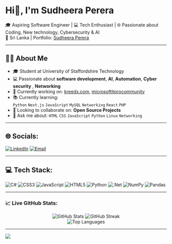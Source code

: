 <h1 align="left">Hi🙌, I'm Sudheera Perera</h1>

🎓 Aspiring Software Engineer | 💻 Tech Enthusiast | 🌐 Passionate about Coding, New technology, Cybersecurity & AI  
📍 Sri Lanka | Portfolio: [Sudheera Perera](https://sudheera2005.github.io/protfolio/#home)

---
## 🙋‍♀️ About Me

- 🎓 Student at University of Staffordshire Technology
- 💻 Passionate about **software development**,  **AI**,  **Automation**,  **Cyber security** , **Networking**
- 🌱 Currently working on: [kreedx.com](#), [microsoftitprocommunity](#)
- 📚 Currently learning:  
   `Python`  `Next.js` `JavaScript` `MySQL` `Networking`  `React` `PHP`
- 🤝 Looking to collaborate on: **Open Source Projects**
- 💬 Ask me about: `HTML` `CSS` `JavaScript`  `Python` `Linux` `Networking`

---

## 🌐 Socials:
[![LinkedIn](https://img.shields.io/badge/LinkedIn-%230077B5.svg?logo=linkedin&logoColor=white)](https://www.linkedin.com/in/sudheera-perera-576552297?utm_source=share&utm_campaign=share_via&utm_content=profile&utm_medium=android_app) [![Email](https://img.shields.io/badge/Email-D14836?logo=gmail&logoColor=white)](mailto:sudheera2005perera@gmail.com)


---

## 💻 Tech Stack:
![C#](https://img.shields.io/badge/c%23-%23239120.svg?style=for-the-badge&logo=csharp&logoColor=white) 
![CSS3](https://img.shields.io/badge/css3-%231572B6.svg?style=for-the-badge&logo=css3&logoColor=white) 
![JavaScript](https://img.shields.io/badge/javascript-%23323330.svg?style=for-the-badge&logo=javascript&logoColor=%23F7DF1E) 
![HTML5](https://img.shields.io/badge/html5-%23E34F26.svg?style=for-the-badge&logo=html5&logoColor=white) 
![Python](https://img.shields.io/badge/python-3670A0?style=for-the-badge&logo=python&logoColor=ffdd54) 
![.Net](https://img.shields.io/badge/.NET-5C2D91?style=for-the-badge&logo=.net&logoColor=white) 
![NumPy](https://img.shields.io/badge/numpy-%23013243.svg?style=for-the-badge&logo=numpy&logoColor=white) 
![Pandas](https://img.shields.io/badge/pandas-%23150458.svg?style=for-the-badge&logo=pandas&logoColor=white)

---


### 📈 Live GitHub Stats:
<div align="center">
  <img src="https://github-readme-stats.vercel.app/api?username=Sudheera2005&theme=dark&hide_border=false&include_all_commits=false&count_private=false" alt="GitHub Stats" />
  <img src="https://nirzak-streak-stats.vercel.app/?user=Sudheera2005&theme=dark&hide_border=false" alt="GitHub Streak" /><br/>
  <img src="https://github-readme-stats.vercel.app/api/top-langs/?username=Sudheera2005&theme=dark&hide_border=false&include_all_commits=false&count_private=false&layout=compact" alt="Top Languages" />
</div>

---

[![](https://visitcount.itsvg.in/api?id=Sudheera2005&icon=0&color=0)](https://visitcount.itsvg.in)

<!-- Proudly created with GPRM ( https://gprm.itsvg.in ) -->
